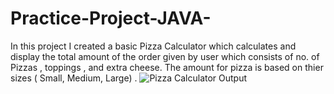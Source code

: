 # Practice-Project-JAVA-
In this project I created a basic Pizza Calculator which calculates and display the total amount of the order given by user which consists of no. of Pizzas , toppings , and extra cheese. The amount for pizza is based on thier sizes ( Small, Medium, Large) .
![Pizza Calculator Output](https://github.com/Abhigyanx2004/Practice-Project-JAVA-/assets/155083884/65be162f-0ab6-4a5a-b57e-88401f085e8e)
